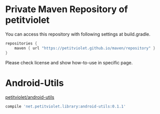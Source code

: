 # Private Maven Repository of petitviolet

You can access this repository with following settings at build.gradle.

```groovy
repositories {
    maven { url "https://petitviolet.github.io/maven/repository" }
}
```

Please check license and show how-to-use in specific page.

# Android-Utils

[petitviolet/android-utils](https://github.com/petitviolet/android-utils)

```groovy
compile 'net.petitviolet.library:android-utils:0.1.1'
```
